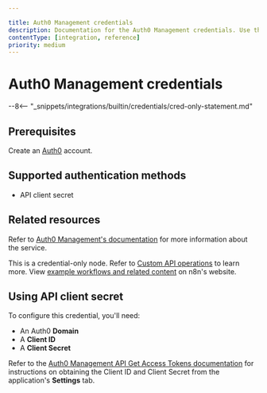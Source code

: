 ```yaml
---

title: Auth0 Management credentials
description: Documentation for the Auth0 Management credentials. Use these credentials to authenticate Auth0 Management in n8n, a workflow automation platform.
contentType: [integration, reference]
priority: medium
---
```


# Auth0 Management credentials

--8<-- "_snippets/integrations/builtin/credentials/cred-only-statement.md"

## Prerequisites

Create an [Auth0](https://auth0.com) account.

## Supported authentication methods

- API client secret

## Related resources

Refer to [Auth0 Management's documentation](https://auth0.com/docs/api/management/v2) for more information about the service.

This is a credential-only node. Refer to [Custom API operations](/integrations/custom-operations.md) to learn more. View [example workflows and related content](https://n8n.io/integrations/auth0-management-api/) on n8n's website.

## Using API client secret

To configure this credential, you'll need:

- An Auth0 **Domain**
- A **Client ID**
- A **Client Secret**

Refer to the [Auth0 Management API Get Access Tokens documentation](https://auth0.com/docs/secure/tokens/access-tokens/get-access-tokens) for instructions on obtaining the Client ID and Client Secret from the application's **Settings** tab.